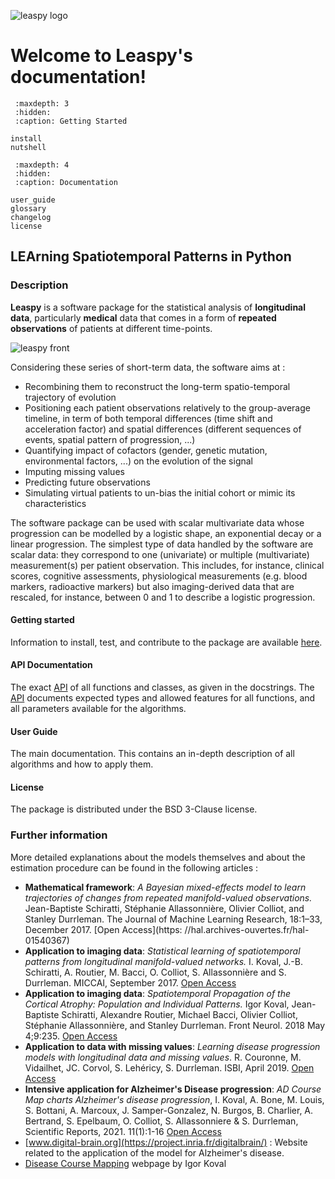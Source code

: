 
![leaspy logo](./_static/images/leaspy_logo.png)

# Welcome to Leaspy's documentation!

```{toctree}
 :maxdepth: 3
 :hidden:
 :caption: Getting Started

install
nutshell
```

```{toctree}
 :maxdepth: 4
 :hidden:
 :caption: Documentation

user_guide
glossary
changelog
license
```

## LEArning Spatiotemporal Patterns in Python

### Description

**Leaspy** is a software package for the statistical analysis of **longitudinal data**, particularly **medical** data that comes in a form of **repeated observations** of patients at different time-points.

![leaspy front](./_static/images/leaspy_front.png)

Considering these series of short-term data, the software aims at :

- Recombining them to reconstruct the long-term spatio-temporal trajectory of evolution
- Positioning each patient observations relatively to the group-average timeline, in term of both temporal differences (time shift and acceleration factor) and spatial differences (different sequences of events, spatial pattern of progression, ...)
- Quantifying impact of cofactors (gender, genetic mutation, environmental factors, ...) on the evolution of the signal
- Imputing missing values
- Predicting future observations
- Simulating virtual patients to un-bias the initial cohort or mimic its characteristics

The software package can be used with scalar multivariate data whose progression can be modelled by a logistic shape, an exponential decay or a linear progression.
The simplest type of data handled by the software are scalar data: they correspond to one (univariate) or multiple (multivariate) measurement(s) per patient observation.
This includes, for instance, clinical scores, cognitive assessments, physiological measurements (e.g. blood markers, radioactive markers) but also imaging-derived data that are rescaled, for instance, between 0 and 1 to describe a logistic progression.

#### Getting started

Information to install, test, and contribute to the package are available [here](./nutshell.md).

#### API Documentation

The exact [API](./glossary.md#api) of all functions and classes, as given in the docstrings.
The [API](./glossary.md#api) documents expected types and allowed features for all functions, and all parameters available for the algorithms.

#### User Guide

The main documentation. This contains an in-depth description of all algorithms and how to apply them.

#### License

The package is distributed under the BSD 3-Clause license.

### Further information

More detailed explanations about the models themselves and about the estimation procedure can be found in the following articles :

- **Mathematical framework**: *A Bayesian mixed-effects model to learn trajectories of changes from repeated manifold-valued observations.* Jean-Baptiste Schiratti, Stéphanie Allassonnière, Olivier Colliot, and Stanley Durrleman. The Journal of Machine Learning Research, 18:1–33, December 2017. [Open Access](https: //hal.archives-ouvertes.fr/hal-01540367)
- **Application to imaging data**: *Statistical learning of spatiotemporal patterns from longitudinal manifold-valued networks.* I. Koval, J.-B. Schiratti, A. Routier, M. Bacci, O. Colliot, S. Allassonnière and S. Durrleman. MICCAI, September 2017. [Open Access](https://hal.archives-ouvertes.fr/hal-01540828)
- **Application to imaging data**: *Spatiotemporal Propagation of the Cortical Atrophy: Population and Individual Patterns.* Igor Koval, Jean-Baptiste Schiratti, Alexandre Routier, Michael Bacci, Olivier Colliot, Stéphanie Allassonnière, and Stanley Durrleman. Front Neurol. 2018 May 4;9:235. [Open Access](https://hal.inria.fr/hal-01910400)
- **Application to data with missing values**: *Learning disease progression models with longitudinal data and missing values*. R. Couronne, M. Vidailhet, JC. Corvol, S. Lehéricy, S. Durrleman. ISBI, April 2019. [Open Access](https://hal.archives-ouvertes.fr/hal-02091571)
- **Intensive application for Alzheimer's Disease progression**: *AD Course Map charts Alzheimer's disease progression*, I. Koval, A. Bone, M. Louis, S. Bottani, A. Marcoux, J. Samper-Gonzalez, N. Burgos, B. Charlier, A. Bertrand, S. Epelbaum, O. Colliot, S. Allassonniere & S. Durrleman, Scientific Reports, 2021. 11(1):1-16 [Open Access](https://hal.inria.fr/hal-01964821)
- [www.digital-brain.org](https://project.inria.fr/digitalbrain/) : Website related to the application of the model for Alzheimer's disease.
- [Disease Course Mapping](https://disease-progression-modelling.github.io/pages/models/disease_course_mapping.html) webpage by Igor Koval
